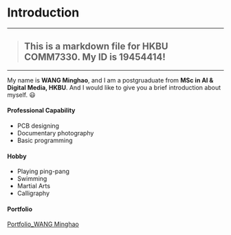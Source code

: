 # Introduction
---
>## This is a markdown file for HKBU COMM7330. My ID is 19454414!
---




My name is **WANG Minghao**, and I am a postgruaduate from **MSc in AI & Digital Media, HKBU**. And I would like to give you a brief introduction about myself.  :smiley:

#### Professional Capability
* PCB designing
* Documentary photography
* Basic programming
#### Hobby
* Playing ping-pang 
* Swimming
* Martial Arts
* Calligraphy

#### Portfolio
[Portfolio_WANG Minghao](https://github.com/tudousponge/hkbu_comm7330_2019/blob/master/Wang_Minghao-Portfolio190706.pdf)





